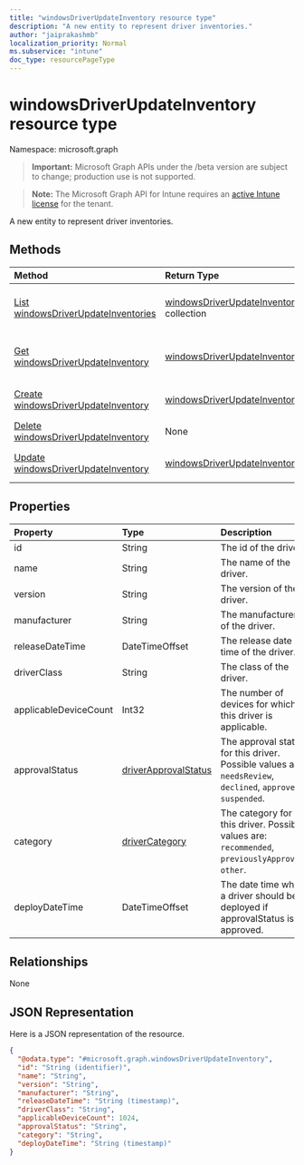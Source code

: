 ```yaml
---
title: "windowsDriverUpdateInventory resource type"
description: "A new entity to represent driver inventories."
author: "jaiprakashmb"
localization_priority: Normal
ms.subservice: "intune"
doc_type: resourcePageType
---
```


# windowsDriverUpdateInventory resource type

Namespace: microsoft.graph
> **Important:** Microsoft Graph APIs under the /beta version are subject to change; production use is not supported.

> **Note:** The Microsoft Graph API for Intune requires an [active Intune license](https://go.microsoft.com/fwlink/?linkid=839381) for the tenant.


A new entity to represent driver inventories.

## Methods
|Method|Return Type|Description|
|:---|:---|:---|
|[List windowsDriverUpdateInventories](../api/intune-softwareupdate-windowsdriverupdateinventory-list.md)|[windowsDriverUpdateInventory](../resources/intune-softwareupdate-windowsdriverupdateinventory.md) collection|List properties and relationships of the [windowsDriverUpdateInventory](../resources/intune-softwareupdate-windowsdriverupdateinventory.md) objects.|
|[Get windowsDriverUpdateInventory](../api/intune-softwareupdate-windowsdriverupdateinventory-get.md)|[windowsDriverUpdateInventory](../resources/intune-softwareupdate-windowsdriverupdateinventory.md)|Read properties and relationships of the [windowsDriverUpdateInventory](../resources/intune-softwareupdate-windowsdriverupdateinventory.md) object.|
|[Create windowsDriverUpdateInventory](../api/intune-softwareupdate-windowsdriverupdateinventory-create.md)|[windowsDriverUpdateInventory](../resources/intune-softwareupdate-windowsdriverupdateinventory.md)|Create a new [windowsDriverUpdateInventory](../resources/intune-softwareupdate-windowsdriverupdateinventory.md) object.|
|[Delete windowsDriverUpdateInventory](../api/intune-softwareupdate-windowsdriverupdateinventory-delete.md)|None|Deletes a [windowsDriverUpdateInventory](../resources/intune-softwareupdate-windowsdriverupdateinventory.md).|
|[Update windowsDriverUpdateInventory](../api/intune-softwareupdate-windowsdriverupdateinventory-update.md)|[windowsDriverUpdateInventory](../resources/intune-softwareupdate-windowsdriverupdateinventory.md)|Update the properties of a [windowsDriverUpdateInventory](../resources/intune-softwareupdate-windowsdriverupdateinventory.md) object.|

## Properties
|Property|Type|Description|
|:---|:---|:---|
|id|String|The id of the driver.|
|name|String|The name of the driver.|
|version|String|The version of the driver.|
|manufacturer|String|The manufacturer of the driver.|
|releaseDateTime|DateTimeOffset|The release date time of the driver.|
|driverClass|String|The class of the driver.|
|applicableDeviceCount|Int32|The number of devices for which this driver is applicable.|
|approvalStatus|[driverApprovalStatus](../resources/intune-softwareupdate-driverapprovalstatus.md)|The approval status for this driver. Possible values are: `needsReview`, `declined`, `approved`, `suspended`.|
|category|[driverCategory](../resources/intune-softwareupdate-drivercategory.md)|The category for this driver. Possible values are: `recommended`, `previouslyApproved`, `other`.|
|deployDateTime|DateTimeOffset|The date time when a driver should be deployed if approvalStatus is approved.|

## Relationships
None

## JSON Representation
Here is a JSON representation of the resource.
<!-- {
  "blockType": "resource",
  "keyProperty": "id",
  "@odata.type": "microsoft.graph.windowsDriverUpdateInventory"
}
-->
``` json
{
  "@odata.type": "#microsoft.graph.windowsDriverUpdateInventory",
  "id": "String (identifier)",
  "name": "String",
  "version": "String",
  "manufacturer": "String",
  "releaseDateTime": "String (timestamp)",
  "driverClass": "String",
  "applicableDeviceCount": 1024,
  "approvalStatus": "String",
  "category": "String",
  "deployDateTime": "String (timestamp)"
}
```
